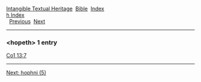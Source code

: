 [Intangible Textual Heritage](../../index)  [Bible](../index) 
[Index](index)   
[h Index](_h_)  
  [Previous](c05565)  [Next](c05567) 

------------------------------------------------------------------------

### &lt;hopeth&gt; 1 entry

[Co1 13:7](../kjv/co1013.htm#007)  

------------------------------------------------------------------------

[Next: hophni (5)](c05567)
